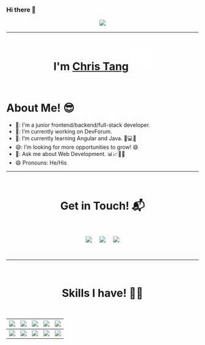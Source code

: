 ### Hi there 👋

<p align="center">
  <img src="https://miro.medium.com/max/2048/1*OohqW5DGh9CQS4hLY5FXzA.png" height="230"/>
</p>
<hr>
<h1 align="center">I'm <a href="https://github.com/ChrisTangSdy">Chris Tang<a><img src="https://github.com/Kathryn-Jie/Kathryn-Jie/blob/main/wave.gif" width="60px"/></h1>
<Br>
<h1>About Me! 😎</h1>

- 🏫: I'm a junior frontend/backend/full-stack developer.
- 🔭: I’m currently working on DevForum.
- 🌱: I’m currently learning Angular and Java. 🧠💻🤖
- 😄: I’m looking for more opportunities to grow! 😄
- 💬: Ask me about Web Development. 📊📈🤖🧠
- 😄  Pronouns: He/His
  
<hr>
<Br>
<h1 align="center">Get in Touch! 📬</h1>
<Br>
<p align="center">
<a href="https://www.linkedin.com/in/chris-tang-syd/" target="blank"><img align="center" src="https://img.shields.io/badge/-christang-0077B5?style=for-the-badge&logo=linkedin" /></a> &nbsp;&nbsp;&nbsp;  <a href="mailto:christang@gmail.com" target="blank"><img align="center" src="https://img.shields.io/badge/-christang-D14836?style=for-the-badge&logo=gmail?logoColor=white" /></a>    &nbsp;&nbsp;&nbsp;       <a href="https://github.com/ChrisTangSdy" target="blank"><img align="center" src="https://img.shields.io/badge/-christang-100000?style=for-the-badge&logo=github" /></a>
</p>
  
<Br>
<hr>
<Br>
<h1 align="center">Skills I have! 🤸‍♂</h1>
<Br>


|![](https://img.shields.io/badge/frontend-CSS-green?style=for-the-badge)|![](https://img.shields.io/badge/frontend-HTML-green?style=for-the-badge)|![](https://img.shields.io/badge/frontend-React-green?style=for-the-badge)|![](https://img.shields.io/badge/frontend-Redux-green?style=for-the-badge)|![](https://img.shields.io/badge/-Javascript-green?style=for-the-badge)|
|---|---|---|---|---|
|![](https://img.shields.io/badge/Node%20.js-blue?style=for-the-badge)|![](https://img.shields.io/badge/Mongodb-blue?style=for-the-badge)|![](https://img.shields.io/badge/PostgreSQL-blue?style=for-the-badge)|![](https://img.shields.io/badge/Python-blue?style=for-the-badge)|![](https://img.shields.io/badge/Javascript!-yellow?style=for-the-badge)|
 


